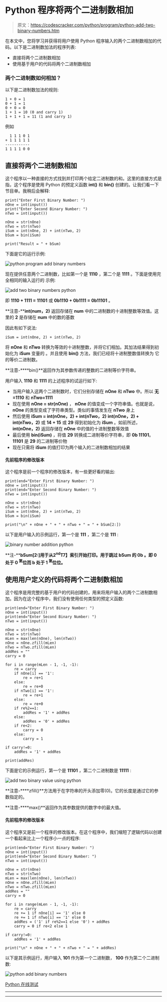 # Python 程序将两个二进制数相加

> 原文：<https://codescracker.com/python/program/python-add-two-binary-numbers.htm>

在本文中，您将学习并获得将用户使用 Python 程序输入的两个二进制数相加的代码。以下是二进制数加法的程序列表:

*   直接将两个二进制数相加
*   使用基于用户的代码将两个二进制数相加

### 两个二进制数如何相加？

以下是二进制数加法的规则:

```
1 + 0 = 1
0 + 1 = 1
0 + 0 = 0
1 + 1 = 10 (0 and carry 1)
1 + 1 + 1 = 11 (1 and carry 1)
```

例如

```
  1 1 1 0 1
+ 1 1 1 1 1
-----------
1 1 1 1 0 0
```

## 直接将两个二进制数相加

这个程序以一种直接的方式找到并打印两个给定二进制数的和。这里的直接方式是指，这个程序是使用 Python 的预定义函数 **int()** 和 **bin()** 创建的。让我们看一下节目单。我稍后会解释:

```
print("Enter First Binary Number: ")
nOne = int(input())
print("Enter Second Binary Number: ")
nTwo = int(input())

nOne = str(nOne)
nTwo = str(nTwo)
iSum = int(nOne, 2) + int(nTwo, 2)
bSum = bin(iSum)

print("Result = " + bSum)
```

下面是它的运行示例:

![python program add binary numbers](img/e69d993ef5353d8d0124191469bd4d80.png)

现在提供任意两个二进制数，比如第一个是 **1110** ，第二个是 **1111** 。下面是使用完全相同的输入运行的 示例:

![add two binary numbers python](img/181e471283b0e6a81927ef378e7050ad.png)

即 **1110 + 1111 = 11101** 或 **0b1110 + 0b1111 = 0b11101** 。

**注意-****int(num，2)** 返回存储在 **num** 中的二进制数的十进制整数等效值。这里的 **2** 是存储在 **num** 中的数的基数

因此有如下说法:

```
iSum = int(nOne, 2) + int(nTwo, 2)
```

将 **nOne** 和 **nTwo** 转换为等效的十进制整数，并将它们相加。其加法结果得到初始化为 **iSum** 变量的 。并且使用 **bin()** 方法，我们已经将十进制整数值转换为 它的等价二进制数。

**注意-****bin()**返回作为其参数传递的整数的二进制等价字符串。

用户输入 **1110** 和 **1111** 的上述程序的试运行如下:

*   当用户输入这两个二进制数时，它们分别存储在 **nOne** 和 **nTwo** 中。所以 **无=1110** 和 **nTwo=1111**
*   现在使用 **nOne = str(nOne)** ， **nOne** 的值变成一个字符串值。也就是说， **nOne** 的类型变成了字符串类型。类似的事情发生在 **nTwo** 身上
*   然后使用 **iSum = int(nOne，2) + int(nTwo，2)**
    **int(nOne，2) + int(nTwo，2)** 或 **14 + 15** 或 **29** 得到初始化为 **iSum** 。如前所述， **int(nOne，2)** 返回存储在 **nOne** 中的值的十进制整数等效值
*   最后使用 **bin(iSum)** ，将值 **29** 转换成二进制等价字符串，即 **0b 11101**。 **11101** 是 **29** 的二进制等价物
*   现在只需将 **iSum** 的值打印为两个输入的二进制数相加的结果

#### 先前程序的修改版本

这个程序是前一个程序的修改版本，有一些更好看的输出:

```
print(end="Enter First Binary Number: ")
nOne = int(input())
print(end="Enter Second Binary Number: ")
nTwo = int(input())

nOne = str(nOne)
nTwo = str(nTwo)
iSum = int(nOne, 2) + int(nTwo, 2)
bSum = bin(iSum)

print("\n" + nOne + " + " + nTwo + " = " + bSum[2:])
```

以下是用户输入的示例运行，第一个是 **111** ，第二个是 **111** :

![binary number addition python](img/6c5db4e0149380b09a108cfce5a369da.png)

**注-****bSum[2:]**用于从**2<sup>nd</sup>T7】索引开始打印。用于跳过 **bSum** 的 **0b** 。即 **0** 处于 **0 <sup>第</sup>位**而 **b** 处于 **1 <sup>第</sup>位**位。**

## 使用用户定义的代码将两个二进制数相加

这个程序是用完整的基于用户的代码创建的，用来将用户输入的两个二进制数相加。因为在这个程序中，我们没有使用任何类型的预定义函数:

```
print(end="Enter First Binary Number: ")
nOne = int(input())
print(end="Enter Second Binary Number: ")
nTwo = int(input())

nOne = str(nOne)
nTwo = str(nTwo)
mLen = max(len(nOne), len(nTwo))
nOne = nOne.zfill(mLen)
nTwo = nTwo.zfill(mLen)
addRes = ""
carry = 0

for i in range(mLen - 1, -1, -1):
    re = carry
    if nOne[i] == '1':
        re = re+1
    else:
        re = re+0
    if nTwo[i] == '1':
        re = re+1
    else:
        re = re+0
    if re%2==1:
        addRes = '1' + addRes
    else:
        addRes = '0' + addRes
    if re<2:
        carry = 0
    else:
        carry = 1

if carry!=0:
    addRes = '1' + addRes

print(addRes)
```

下面是它的示例运行，第一个是 **11101** ，第二个二进制数是 **11111** :

![add two binary value using python](img/4e2eda8d42850213043a9db42b00287a.png)

**注意-****zfill()**方法用于在字符串的开头添加零(0)。它的长度是通过它的参数指定的。

**注意-****max()**返回作为其参数提供的数字中的最大值。

#### 先前程序的修改版本

这个程序又是前一个程序的修改版本。在这个程序中，我们缩短了逻辑代码以创建一个看起来比上一个程序小一点的程序:

```
print(end="Enter First Binary Number: ")
nOne = int(input())
print(end="Enter Second Binary Number: ")
nTwo = int(input())

nOne = str(nOne)
nTwo = str(nTwo)
mLen = max(len(nOne), len(nTwo))
nOne = nOne.zfill(mLen)
nTwo = nTwo.zfill(mLen)
addRes = ""
carry = 0

for i in range(mLen - 1, -1, -1):
    re = carry
    re += 1 if nOne[i] == '1' else 0
    re += 1 if nTwo[i] == '1' else 0
    addRes = ('1' if re%2==1 else '0') + addRes
    carry = 0 if re<2 else 1

if carry!=0:
    addRes = '1' + addRes

print("\n" + nOne + " + " + nTwo + " = " + addRes)
```

以下是其示例运行，用户输入 **101** 作为第一个二进制数， **100** 作为第二个二进制数:

![python add binary numbers](img/4a23a555aa04ad2b42550189520dc3fd.png)

[Python 在线测试](/exam/showtest.php?subid=10)

* * *

* * *